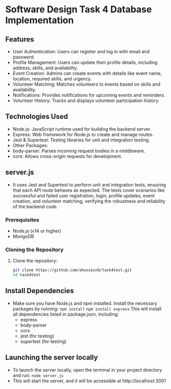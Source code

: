 # Software Design Task 4 Database Implementation

## Features
- User Authentication: Users can register and log in with email and password.
- Profile Management: Users can update their profile details, including address, skills, and availability.
- Event Creation: Admins can create events with details like event name, location, required skills, and urgency.
- Volunteer Matching: Matches volunteers to events based on skills and availability.
- Notifications: Provides notifications for upcoming events and reminders.
- Volunteer History: Tracks and displays volunteer participation history.

## Technologies Used
- Node.js: JavaScript runtime used for building the backend server.
- Express: Web framework for Node.js to create and manage routes.
- Jest & Supertest: Testing libraries for unit and integration testing.
- Other Packages:
- body-parser: Parses incoming request bodies in a middleware.
- cors: Allows cross-origin requests for development.

## server.js
-  It uses Jest and Supertest to perform unit and integration tests, ensuring that each API route behaves as expected. The tests cover scenarios like successful and failed user registration, login, profile updates, event creation, and volunteer matching, verifying the robustness and reliability of the backend code.

### Prerequisites
- Node.js (v14 or higher)
- MongoDB

### Cloning the Repository

1. Clone the repository:
   ```bash
   git clone https://github.com/ahussein0/task4test.git
   cd task4test

## Install Dependencies
- Make sure you have Node.js and npm installed. Install the necessary packages by running:
  ``` npm install ```
  ``` npm install express ```
This will install all dependencies listed in package.json, including:
  - express
  - body-parser
  - cors
  - jest (for testing)
  - supertest (for testing)

## Launching the server locally
- To launch the server locally, open the terminal in your project directory and run:
``` node server.js ```
- This will start the server, and it will be accessible at http://localhost:3001
